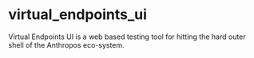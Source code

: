 # virtual_endpoints_ui
Virtual Endpoints UI is a web based testing tool for hitting the hard outer shell of the Anthropos eco-system.
